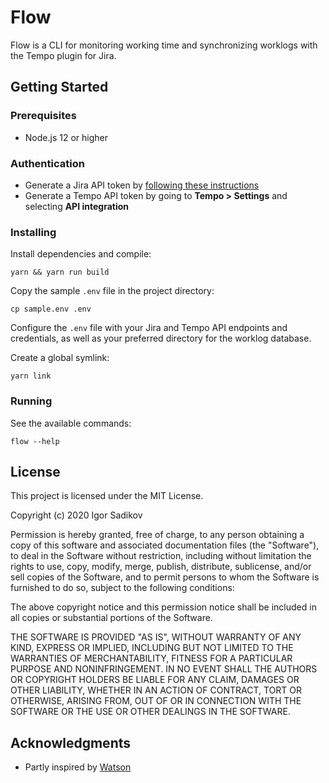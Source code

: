 # Flow

Flow is a CLI for monitoring working time and synchronizing worklogs with the Tempo plugin for Jira.

## Getting Started

### Prerequisites

- Node.js 12 or higher

### Authentication

- Generate a Jira API token by [following these instructions](https://confluence.atlassian.com/cloud/api-tokens-938839638.html)
- Generate a Tempo API token by going to **Tempo > Settings** and selecting **API integration**

### Installing

Install dependencies and compile:

```
yarn && yarn run build
```

Copy the sample `.env` file in the project directory:

```
cp sample.env .env
```

Configure the `.env` file with your Jira and Tempo API endpoints and credentials, as well as your preferred directory for the worklog database.

Create a global symlink:

```
yarn link
```

### Running

See the available commands:

```
flow --help
```

## License

This project is licensed under the MIT License.

Copyright (c) 2020 Igor Sadikov

Permission is hereby granted, free of charge, to any person obtaining a copy of this software and associated documentation files (the "Software"), to deal in the Software without restriction, including without limitation the rights to use, copy, modify, merge, publish, distribute, sublicense, and/or sell copies of the Software, and to permit persons to whom the Software is furnished to do so, subject to the following conditions:

The above copyright notice and this permission notice shall be included in all copies or substantial portions of the Software.

THE SOFTWARE IS PROVIDED "AS IS", WITHOUT WARRANTY OF ANY KIND, EXPRESS OR IMPLIED, INCLUDING BUT NOT LIMITED TO THE WARRANTIES OF MERCHANTABILITY, FITNESS FOR A PARTICULAR PURPOSE AND NONINFRINGEMENT. IN NO EVENT SHALL THE AUTHORS OR COPYRIGHT HOLDERS BE LIABLE FOR ANY CLAIM, DAMAGES OR OTHER LIABILITY, WHETHER IN AN ACTION OF CONTRACT, TORT OR OTHERWISE, ARISING FROM, OUT OF OR IN CONNECTION WITH THE SOFTWARE OR THE USE OR OTHER DEALINGS IN THE SOFTWARE.

## Acknowledgments

- Partly inspired by [Watson](https://tailordev.github.io/Watson/)
